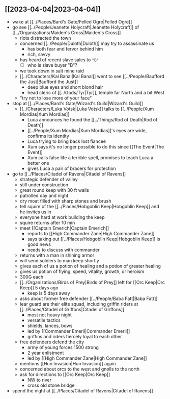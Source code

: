 ## [[2023-04-04|2023-04-04]]
- wake at [[../Places/Bard's Gate/Felled Ogre|Felled Ogre]]
- go see [[../People/Jeanette Holycraft|Jeanette Holycraft]] of [[../Organizations/Maiden's Cross|Maiden's Cross]]
	- riots distracted the town
	- concerned [[../People/Duloth|Duloth]] may try to assassinate us
		- has both fear and fervor behind him
		- rich, savvy
	- has heard of recent slave sales to `"B"`
		- [ ] who is slave buyer "B"?
	- we took down in salt mine raid
	- [[../Characters/Kal Banal|Kal Banal]] went to see [[../People/Baufford the Just|Baufford the Just]]
		- deep blue eyes and short blond hair
		- head cleric of [[../Gods/Tyr|Tyr]], temple far North and a bit West
	- "try not to lose more of your face"
- stop at [[../Places/Bard's Gate/Wizard's Guild|Wizard's Guild]]
	- [[../Characters/Luka Votsk|Luka Votsk]] talks to [[../People/Xum Mordias|Xum Mordias]]
		- Luca announces he found the [[../Things/Rod of Death|Rod of Death]]
		- [[../People/Xum Mordias|Xum Mordias]]'s eyes are wide, confirms its identity
		- Luca trying to bring back lost fiancee
		- Xum says it's no longer possible to do this since [[The Event|The Event]]
		- Xum calls false life a terrible spell, promises to teach Luca a better one
		- gives Luca a pair of bracers for protection
- go to [[../Places/Citadel of Ravens|Citadel of Ravens]]
	- strategic defender of valley
	- still under construction
	- great round keep with 30 ft walls
	- patrolled day and night
	- dry moat filled with sharp stones and brush
	- tell squire of the [[../Places/Hobgoblin Keep|Hobgoblin Keep]] and he invites us in
	- everyone hard at work building the keep
	- squire returns after 10 min
	- meet [[Captain Emerich|Captain Emerich]]
		- reports to [[High Commander Zane|High Commander Zane]]
		- says taking out [[../Places/Hobgoblin Keep|Hobgoblin Keep]] is good news
		- needs to discuss with commander
	- returns with a man in shining armor
	- will send soldiers to man keep shortly
	- gives each of us a potion of healing and a potion of greater healing
	- gives us potion of flying, speed, vitality, growth, or heroism
	- 300G each
	- [[../Organizations/Birds of Prey|Birds of Prey]] left for [[Orc Keep|Orc Keep]] 5 days ago
		- keep is 5 days away
	- asks about former free defender [[../People/Baba Fatt|Baba Fatt]]
	- lear guard are their elite squad, including griffin riders at [[../Places/Citadel of Griffons|Citadel of Griffons]]
		- most not heavy night
		- versatile tactics
		- shields, lances, bows
		- led by [[Commander Emeril|Commander Emeril]]
		- griffins and riders fiercely loyal to each other
	- free defenders defend the city
		- army of young forces 1500 strong
		- 2 year enlistment
		- led by [[High Commander Zane|High Commander Zane]]
	- mentions [[Hun Invasion|Hun Invasion]] again
	- concerned about orcs to the west and gnolls to the north
	- ask for directions to [[Orc Keep|Orc Keep]]
		- NW to river
		- cross old stone bridge
- spend the night at [[../Places/Citadel of Ravens|Citadel of Ravens]]
